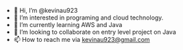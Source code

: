 - 👋 Hi, I’m @kevinau923
- 👀 I’m interested in programing and cloud technology.
- 🌱 I’m currently learning AWS and Java
- 💞️ I’m looking to collaborate on entry level project on Java
- 📫 How to reach me via kevinau923@gmail.com

<!---
kevinau923/kevinau923 is a ✨ special ✨ repository because its `README.md` (this file) appears on your GitHub profile.
You can click the Preview link to take a look at your changes.
--->
